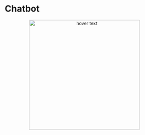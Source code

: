 # Chatbot

<p align="center">
  <img src='https://www.google.com/url?sa=i&url=https%3A%2F%2Fstackoverflow.com%2Fquestions%2F38556096%2Fgithub-permission-denied-publickey-fatal-could-not-read-from-remote-reposit&psig=AOvVaw3tBKYBBHWoiVIingqBn22D&ust=1619537128608000&source=images&cd=vfe&ved=0CAIQjRxqFwoTCNjlsYycnPACFQAAAAAdAAAAABAD' width="350" title="hover text">
  
</p>
